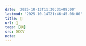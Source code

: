 ```yaml
---
date: '2025-10-13T11:30:31+08:00'
lastmod: '2025-10-14T21:46:45-08:00'
title: 󰦉
url: 󰦉
tags: [稹]
src: DCCV
note:
---
```

